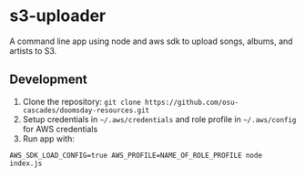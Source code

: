 # s3-uploader

A command line app using node and aws sdk to upload songs, albums, and artists to S3.

## Development

1. Clone the repository: `git clone https://github.com/osu-cascades/doomsday-resources.git`
2. Setup credentials in `~/.aws/credentials` and role profile in `~/.aws/config` for AWS credentials
3. Run app with: 
```
AWS_SDK_LOAD_CONFIG=true AWS_PROFILE=NAME_OF_ROLE_PROFILE node index.js
```